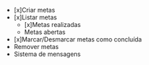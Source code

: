 - [x]Criar metas
- [x]Listar metas
    - [x]Metas realizadas
    - Metas abertas
- [x]Marcar/Desmarcar metas como concluída
- Remover metas
- Sistema de mensagens
